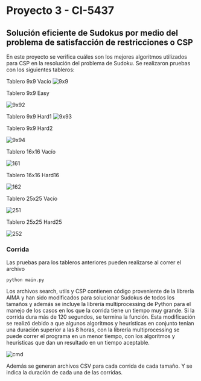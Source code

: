 # Proyecto 3 - CI-5437

## Solución eficiente de Sudokus por medio del problema de satisfacción de restricciones o CSP

En este proyecto se verifica cuáles son los mejores algoritmos utilizados para CSP en la resolución del problema de Sudoku. Se realizaron pruebas con los siguientes tableros:

Tablero 9x9 Vacío
<img src="imgs/empty9.jpg" alt="9x9"/>

Tablero 9x9 Easy

<img src="imgs/easy9.jpg" alt="9x92"/>

Tablero 9x9 Hard1
<img src="imgs/hard19.jpg" alt="9x93"/>

Tablero 9x9 Hard2

<img src="imgs/hard29.jpg" alt="9x94"/>

Tablero 16x16 Vacío

<img src="imgs/empty16.jpg" alt="161"/>

Tablero 16x16 Hard16

<img src="imgs/hard16.jpg" alt="162"/>

Tablero 25x25 Vacío

<img src="imgs/empty25.jpg" alt="251"/>

Tablero 25x25 Hard25

<img src="imgs/hard25.jpg" alt="252"/>


### Corrida

Las pruebas para los tableros anteriores pueden realizarse al correr el archivo

	python main.py

Los archivos search, utils y CSP contienen código proveniente de la librería AIMA y han sido modificados para solucionar Sudokus de todos los tamaños y además se incluye la librería multiprocessing de Python para el manejo de los casos en los que la corrida tiene un tiempo muy grande. Si la corrida dura más de 120 segundos, se termina la función. Esta modificación se realizó debido a que algunos algoritmos y heurísticas en conjunto tenían una duración superior a las 8 horas, con la librería multiprocessing se puede correr el programa en un menor tiempo, con los algoritmos y heurísticas que dan un resultado en un tiempo aceptable.

<img src="imgs/cmd.png" alt="cmd"/>

Además se generan archivos CSV para cada corrida de cada tamaño. Y se indica la duración de cada una de las corridas.
